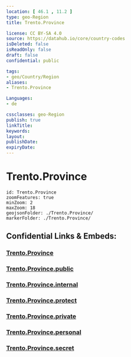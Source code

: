 ```yaml
---
location: [ 46.1 , 11.2 ] 
type: geo-Region
title: Trento.Province

license: CC BY-SA 4.0
source: https://datahub.io/core/country-codes
isDeleted: false
isReadOnly: false
draft: false
confidential: public

tags:
- geo/Country/Region
aliases:
- Trento.Province

Languages:
- de

cssclasses: geo-Region
publish: true
linkTitle: 
keywords: 
layout: 
publishDate: 
expiryDate: 
---
```


# Trento.Province

```leaflet
id: Trento.Province
zoomFeatures: true 
minZoom: 2 
maxZoom: 18
geojsonFolder: ./Trento.Province/
markerFolder: ./Trento.Province/
```


## Confidential Links & Embeds: 

### [Trento.Province](/_Standards/Earth/Continent/Europe/Europe~South/Italy/regions~Italy/Trentino/Trento.Province.md) 

### [Trento.Province.public](/_public/Earth/Continent/Europe/Europe~South/Italy/regions~Italy/Trentino/Trento.Province.public.md) 

### [Trento.Province.internal](/_internal/Earth/Continent/Europe/Europe~South/Italy/regions~Italy/Trentino/Trento.Province.internal.md) 

### [Trento.Province.protect](/_protect/Earth/Continent/Europe/Europe~South/Italy/regions~Italy/Trentino/Trento.Province.protect.md) 

### [Trento.Province.private](/_private/Earth/Continent/Europe/Europe~South/Italy/regions~Italy/Trentino/Trento.Province.private.md) 

### [Trento.Province.personal](/_personal/Earth/Continent/Europe/Europe~South/Italy/regions~Italy/Trentino/Trento.Province.personal.md) 

### [Trento.Province.secret](/_secret/Earth/Continent/Europe/Europe~South/Italy/regions~Italy/Trentino/Trento.Province.secret.md)

